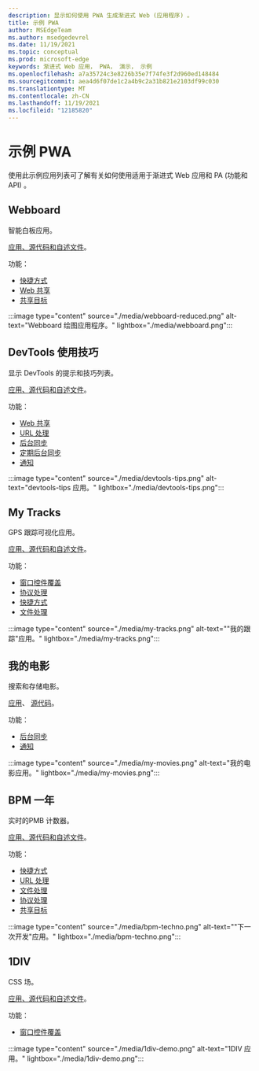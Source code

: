 ```yaml
---
description: 显示如何使用 PWA 生成渐进式 Web (应用程序) 。
title: 示例 PWA
author: MSEdgeTeam
ms.author: msedgedevrel
ms.date: 11/19/2021
ms.topic: conceptual
ms.prod: microsoft-edge
keywords: 渐进式 Web 应用， PWA， 演示， 示例
ms.openlocfilehash: a7a35724c3e8226b35e7f74fe3f2d960ed148484
ms.sourcegitcommit: aea4d6f07de1c2a4b9c2a31b821e2103df99c030
ms.translationtype: MT
ms.contentlocale: zh-CN
ms.lasthandoff: 11/19/2021
ms.locfileid: "12185820"
---
```

# <a name="sample-pwas"></a>示例 PWA

使用此示例应用列表可了解有关如何使用适用于渐进式 Web 应用和 PA (功能和 API) 。


<!-- ====================================================================== -->
## <a name="webboard"></a>Webboard

智能白板应用。

[应用](https://webboard.app/)[、源代码和自述文件](https://github.com/pwa-builder/web-whiteboard)。

功能：

*  [快捷方式](./how-to/shortcuts.md)
*  [Web 共享](./how-to/share.md#sharing-content)
*  [共享目标](./how-to/share.md#receiving-shared-content)

:::image type="content" source="./media/webboard-reduced.png" alt-text="Webboard 绘图应用程序。" lightbox="./media/webboard.png":::


<!-- ====================================================================== -->
## <a name="devtools-tips"></a>DevTools 使用技巧

显示 DevTools 的提示和技巧列表。

[应用](https://devtoolstips.org)[、源代码和自述文件](https://github.com/captainbrosset/devtools-tips)。

功能：

*  [Web 共享](./how-to/share.md#sharing-content)
*  [URL 处理](./how-to/handle-urls.md)
*  [后台同步](./how-to/background-syncs.md#synchronize-data-with-the-server-with-the-background-sync-api)
*  [定期后台同步](./how-to/background-syncs.md#regularly-get-fresh-content-with-the-periodic-background-sync-api)
*  [通知](./how-to/notifications-badges.md#display-notifications-in-the-action-center)

:::image type="content" source="./media/devtools-tips.png" alt-text="devtools-tips 应用。" lightbox="./media/devtools-tips.png":::


<!-- ====================================================================== -->
## <a name="my-tracks"></a>My Tracks

GPS 跟踪可视化应用。

[应用](https://captainbrosset.github.io/mytracks/)[、源代码和自述文件](https://github.com/captainbrosset/mytracks)。

功能：

*  [窗口控件覆盖](./how-to/window-controls-overlay.md)
*  [协议处理](./how-to/handle-protocols.md)
*  [快捷方式](./how-to/shortcuts.md)
*  [文件处理](./how-to/handle-files.md)

:::image type="content" source="./media/my-tracks.png" alt-text="&quot;我的跟踪&quot;应用。" lightbox="./media/my-tracks.png":::


<!-- ====================================================================== -->
## <a name="my-movies"></a>我的电影

搜索和存储电影。

[应用](https://quirky-rosalind-ac1e65.netlify.app/)、 [源代码](https://github.com/captainbrosset/movies-db-pwa)。

功能：

*  [后台同步](./how-to/background-syncs.md#synchronize-data-with-the-server-with-the-background-sync-api)
*  [通知](./how-to/notifications-badges.md#display-notifications-in-the-action-center)

:::image type="content" source="./media/my-movies.png" alt-text="我的电影应用。" lightbox="./media/my-movies.png":::


<!-- ====================================================================== -->
## <a name="bpm-techno"></a>BPM 一年

实时的PMB 计数器。

[应用](https://bpmtech.no/)[、源代码和自述文件](https://github.com/webmaxru/bpm-counter)。

功能：

*  [快捷方式](./how-to/shortcuts.md)
*  [URL 处理](./how-to/handle-urls.md)
*  [文件处理](./how-to/handle-files.md)
*  [协议处理](./how-to/handle-protocols.md)
*  [共享目标](./how-to/share.md#receiving-shared-content)

:::image type="content" source="./media/bpm-techno.png" alt-text="&quot;下一次开发&quot;应用。" lightbox="./media/bpm-techno.png":::


<!-- ====================================================================== -->
## <a name="1div"></a>1DIV

CSS 场。

[应用](https://microsoftedge.github.io/Demos/1DIV/dist/)[、源代码和自述文件](https://github.com/MicrosoftEdge/Demos/tree/main/1DIV)。

功能：

*  [窗口控件覆盖](./how-to/window-controls-overlay.md)

:::image type="content" source="./media/1div-demo.png" alt-text="1DIV 应用。" lightbox="./media/1div-demo.png":::
